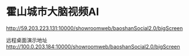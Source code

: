 # 霍山城市大脑视频AI

http://59.203.223.131:10000/showroomweb/baoshanSocial2.0/bigScreen

远程桌面演示地址
http://100.0.203.184:10000/showroomweb/baoshanSocial2.0/bigScreen